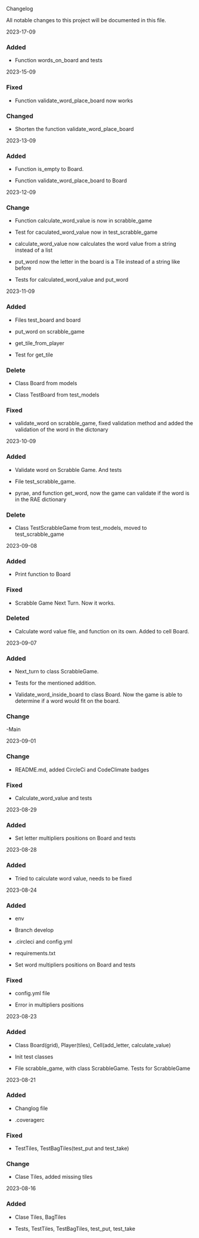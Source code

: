 Changelog

All notable changes to this project will be documented in this file.

2023-17-09

### Added

- Function words_on_board and tests

2023-15-09

### Fixed

- Function validate_word_place_board now works

### Changed

- Shorten the function validate_word_place_board

2023-13-09

### Added

- Function is_empty to Board.

- Function validate_word_place_board to Board

2023-12-09

### Change

- Function calculate_word_value is now in scrabble_game

- Test for caculated_word_value now in test_scrabble_game

- calculate_word_value now calculates the word value from a string instead of a list

- put_word now the letter in the board is a Tile instead of a string like before

- Tests for calculated_word_value and put_word

2023-11-09

### Added

- Files test_board and board

- put_word on scrabble_game

- get_tile_from_player

- Test for get_tile

### Delete 

- Class Board from models

- Class TestBoard from test_models

### Fixed

- validate_word on scrabble_game, fixed validation method and added the validation of the word in the dictonary

2023-10-09

### Added

- Validate word on Scrabble Game. And tests

- File test_scrabble_game.

- pyrae, and function get_word, now the game can validate if the word is in the RAE dictionary

### Delete

- Class TestScrabbleGame from test_models, moved to test_scrabble_game

2023-09-08

### Added

- Print function to Board

### Fixed

- Scrabble Game Next Turn. Now it works.

### Deleted

- Calculate word value file, and function on its own. Added to cell Board.

2023-09-07

### Added

- Next_turn to class ScrabbleGame.

- Tests for the mentioned addition.

- Validate_word_inside_board to class Board. Now the game is able to determine if a word would fit on the board.

### Change

-Main

2023-09-01

### Change

- README.md, added CircleCi and CodeClimate badges

### Fixed

- Calculate_word_value and tests


2023-08-29

### Added

- Set letter multipliers positions on Board and tests

2023-08-28

### Added

- Tried to calculate word value, needs to be fixed

2023-08-24

### Added

- env

- Branch develop

- .circleci and config.yml

- requirements.txt

- Set word multipliers positions on Board and tests

### Fixed
- config.yml file

- Error in multipliers positions

2023-08-23 

### Added

- Class Board(grid), Player(tiles), Cell(add_letter, calculate_value)

- Init test classes

- File scrabble_game, with class ScrabbleGame. Tests for ScrabbleGame

2023-08-21

### Added

- Changlog file

- .coveragerc

### Fixed

- TestTiles, TestBagTiles(test_put and test_take)

### Change

- Clase Tiles, added missing tiles


2023-08-16

### Added

- Clase Tiles, BagTiles

- Tests, TestTiles, TestBagTiles, test_put, test_take


